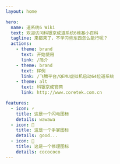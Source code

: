 ```yaml
---
layout: home

hero:
  name: 道系统6 Wiki
  text: 欢迎访问科银京成道系统6维基小百科
  tagline: 来都来了，不学习些东西怎么能行呢？
  actions:
    - theme: brand
      text: 开始使用
      link: /简介
    - theme: brand
      text: 样例
      link: /飞腾平台/QEMU虚拟机启动64位道系统
    - theme: alt
      text: 科银京成官网
      link: http://www.coretek.com.cn

features:   
  - icon: ⚡️
    title: 这是一个闪电图标
    details: wawawa
  - icon: 🖖
    title: 这是一个手掌图标
    details: good...
  - icon: 📡
    title: 这是一个修理图标
    details: cocococo
---
```

